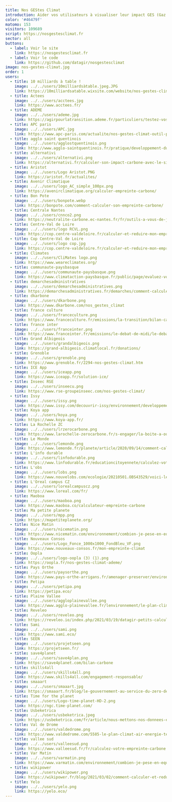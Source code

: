 ```yaml
---
title: Nos GEStes Climat
introduction: Aider vos utilisateurs à visualiser leur impact GES (Gaz à effet de serre) et à agir pour le réduire.<br/><br/>Développé en partenariat avec l'<a href="https://www.associationbilancarbone.fr/" target="_blank">Association Bilan Carbone</a>, ce simulateur vous permet d'évaluer votre empreinte carbone individuelle, puis de choisir des actions concrètes pour la réduire. Il est basé sur le modèle MicMac des associations <a href="https://avenirclimatique.org/" target="_blank">Avenir Climatique</a> et <a href="https://www.taca.asso.fr/" target="_blank">TaCa</a>.
color: '#46479f'
matomo: 153
visitors: 109689
script: https://nosgestesclimat.fr
sector: all
buttons:
  - label: Voir le site
    link: https://nosgestesclimat.fr
  - label: Voir le code
    link: https://github.com/datagir/nosgestesclimat
image: nos-gestes-climat.jpg
order: 1
users:
  - title: 10 milliards à table !
    image: ../../users/10milliardsàtable.jpeg.JPG
    link: https://10milliardsatable.wixsite.com/website/nos-gestes-climat
  - title: Actees
    image: ../../users/acctees.jpg
    link: https://www.acctees.fr/
  - title: ADEME
    image: ../../users/ademe.jpg
    link: https://agirpourlatransition.ademe.fr/particuliers/testez-vos-connaissances/connaissez-empreinte-climat
  - title: APC paris
    image: ../../users/APC.jpg
    link: https://www.apc-paris.com/actualite/nos-gestes-climat-outil-pour-permettre-a-chacune-calculer-son-empreinte-carbone
  - title: agglo saint quentinois
    image: ../../users/agglostquentinois.png
    link: http://www.agglo-saintquentinois.fr/pratique/developpement-durable/le-plan-climat-air-energie-territorial-981.html
  - title: alternativi
    image: ../../users/alternativi.png
    link: https://alternativi.fr/calculer-son-impact-carbone-avec-le-simulateur-de-l-ademe/614
  - title: Aristot
    image: ../../users/Logo Aristot.PNG
    link: https://aristot.fr/actualites/
  - title: Avenir Climatique
    image: ../../users/logo_AC_simple_100px.png
    link: https://avenirclimatique.org/calculer-empreinte-carbone/
  - title: Bon Pote
    image: ../../users/bonpote.webp
    link: https://bonpote.com/comment-calculer-son-empreinte-carbone/
  - title: Centrale Nantes
    image: ../../users/cnnco2.png
    link: https://neutralite-carbone.ec-nantes.fr/fr/outils-a-vous-de-jouer/lempreinte-carbone-de-vos-activites-a-centrale-nantes
  - title: Centre-Val de Loire
    image: ../../users/logo RCVL.png
    link: https://cop.centre-valdeloire.fr/calculer-et-reduire-mon-empreinte-carbone/
  - title: Cop Centre-Val de Loire
    image: ../../users/logo cop.jpg
    link: https://cop.centre-valdeloire.fr/calculer-et-reduire-mon-empreinte-carbone/
  - title: Climates
    image: ../../users/CliMates logo.png
    link: https://www.weareclimates.org/
  - title: communaute-paysbasque
    image: ../../users/communaute-paysbasque.png
    link: https://www.climataction-paysbasque.fr/public/page/evaluez-votre-empreinte-carbone,14.html
  - title: demarchesadministratives
    image: ../../users/demarchesadministratives.png
    link: https://demarchesadministratives.fr/demarches/comment-calculer-son-empreinte-carbone
  - title: dkarbone
    image: ../../users/dkarbone.png
    link: https://www.dkarbone.com/nos_gestes_climat
  - title: france culture
    image: ../../users/franceculture.png
    link: https://www.franceculture.fr/emissions/la-transition/bilan-carbone-en-dessous-de-la-moyenne
  - title: france inter
    image: ../../users/franceinter.png
    link: https://www.franceinter.fr/emissions/le-debat-de-midi/le-debat-de-midi-05-aout-2020
  - title: Grand Albigeois
    image: ../../users/grandalbigeois.png
    link: https://grand-albigeois.climatlocal.fr/donations/
  - title: Grenoble
    image: ../../users/grenoble.png
    link: https://www.grenoble.fr/2294-nos-gestes-climat.htm
  - title: ICE App
    image: ../../users/iceapp.png
    link: https://www.iceapp.fr/solution-ice/
  - title: Inseec RSE
    image: ../../users/inseecu.png
    link: https://www.rse-groupeinseec.com/nos-gestes-climat/
  - title: Issy
    image: ../../users/issy.png
    link: https://www.issy.com/decouvrir-issy/environnement/developpement-durable/1-je-calcule-mon-empreinte-carbone
  - title: Koya app
    image: ../../users/koya.png
    link: https://www.koya-app.fr/
  - title: La Rochelle ZC
    image: ../../users/lrzerocarbone.png
    link: https://www.larochelle-zerocarbone.fr/s-engager/la-boite-a-outils-du-zero-carbone/nos-gestes-climat
  - title: Le Monde
    image: ../../users/lemonde.png
    link: https://www.lemonde.fr/planete/article/2020/09/14/comment-calculer-et-surtout-reduire-son-empreinte-carbone_6052039_3244.html
  - title: L'info durable
    image: ../../users/linfodurable.png
    link: https://www.linfodurable.fr/educationcitoyennete/calculez-votre-empreinte-carbone-avec-ce-simulateur-gratuit-27120
  - title: L'obs
    image: ../../users/lobs.png
    link: https://www.nouvelobs.com/ecologie/20210501.OBS43529/voici-les-gestes-a-adopter-des-aujourd-hui-pour-reduire-son-empreinte-carbone.html
  - title: L'Oreal campus CZ
    image: ../../users/lorealcampuscz.png
    link: https://www.loreal.com/fr/
  - title: Maoboa
    image: ../../users/maoboa.png
    link: https://www.maoboa.co/calculateur-empreinte-carbone
  - title: Ma petite planete
    image: ../../users/mpp.png
    link: https://mapetiteplanete.org/
  - title: Nice Matin
    image: ../../users/nicematin.png
    link: https://www.nicematin.com/environnement/combien-je-pese-en-equivalent-carbone-et-comment-faire-pour-perdre-un-peu-de-poids-578029
  - title: Nouveaux Consos
    image: ../../users/Logo_Fonce_1000x1000_FondBleu_VF.png
    link: https://www.nouveaux-consos.fr/mon-empreinte-climat
  - title: Oopla
    image: ../../users/logo-oopla (3) (1).png
    link: https://oopla.fr/nos-gestes-climat-ademe/
  - title: Pays Orthe
    image: ../../users/paysorthe.png
    link: https://www.pays-orthe-arrigans.fr/amenager-preserver/environnement/participer-a-la-transition-ecologique-du-territoire.html
  - title: Petipa
    image: ../../users/petipa.png
    link: https://petipa.eco/
  - title: Plaine Vallee
    image: ../../users/aggloplainevallee.png
    link: https://www.agglo-plainevallee.fr/lenvironnement/le-plan-climat-air-energie/calculer-son-empreinte-carbone/
  - title: Reveleo
    image: ../../users/reveleo.png
    link: https://reveleo.io/index.php/2021/03/19/datagir-petits-calculateurs-grands-effets/
  - title: Sami
    image: ../../users/sami.png
    link: https://www.sami.eco/
  - title: SEEN
    image: ../../users/projetseen.png
    link: https://projetseen.fr/
  - title: save4planet
    image: ../../users/save4plan.png
    link: https://save4planet.com/bilan-carbone
  - title: skills4all
    image: ../../users/skills4all.png
    link: https://www.skills4all.com/engagement-responsable/
  - title: smaaart
    image: ../../users/smaaart.jpg
    link: https://smaaart.fr/blog/le-gouvernement-au-service-du-zero-dechet/
  - title: Time for the planet 
    image: ../../users/Logo-time-planet-HD-2.png
    link: https://ngc.time-planet.com/
  - title: Usbeketrica
    image: ../../users/usbeketrica.jpeg
    link: https://usbeketrica.com/fr/article/nous-mettons-nos-donnees-et-nos-outils-a-la-disposition-de-tous
  - title: Val de Drome
    image: ../../users/valdedrome.png
    link: https://www.valdedrome.com/5585-le-plan-climat-air-energie-territorial.htm
  - title: vallee sud
    image: ../../users/valleesud.png
    link: https://www.valleesud.fr/fr/calculez-votre-empreinte-carbone
  - title: Var Matin
    image: ../../users/varmatin.png
    link: https://www.varmatin.com/environnement/combien-je-pese-en-equivalent-carbone-et-comment-faire-pour-perdre-un-peu-de-poids-578029
  - title: wikipower
    image: ../../users/wikipower.png
    link: https://wikipower.fr/blog/2021/03/02/comment-calculer-et-reduire-son-empreinte-carbone/
  - title: Yelo
    image: ../../users/yelo.png
    link: https://yelo.eco/
---
```

